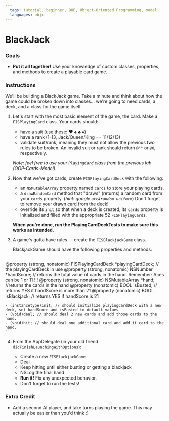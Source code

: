```yaml
---
  tags: tutorial, beginner, OOP, Object-Oriented Programming, model 
  languages: objc
---
```


BlackJack 
=======

### Goals 
 - **Put it all together!** Use your knowledge of custom classes, properties, and methods to create a playable card game.

### Instructions 

We'll be building a BlackJack game. Take a minute and think about how the game could be broken down into classes... we're going to need cards, a deck, and a class for the game itself. 

1. Let's start with the most basic element of the game, the card. Make a `FISPlayingCard` class. Your cards should:

   * have a suit (use these: ♥  ♠  ♣  ♦)
   * have a rank (1-13, Jack/Queen/King == 11/12/13)
   * validate suit/rank, meaning they must not allow the previous two rules to be broken. An invalid suit or rank should return `@""` or `@0`, respectively.
  
   *Note: feel free to use your `PlayingCard` class from the previous lab (OOP-Cards-Model).*

2. Now that we've got cards, create `FISPlayingCardDeck` with the following:
	
   * an `NSMutableArray` property named `cards` to store your playing cards.
   * a `drawRandomCard` method that "draws" (returns) a random card from your `cards` property. (*hint: google `arc4random_uniform`*) Don't forget to remove your drawn card from the deck!
   * override its `init` so that when a deck is created, its `cards` property is initialized and filled with the appropriate 52 `FISPlayingCard`s.

   **When you're done, run the PlayingCardDeckTests to make sure this works as intended.**
   
3. A game's gotta have rules — create the `FISBlackjackGame` class. 

	BlackjackGame should have the following properties and methods: 

	```objc
@property (strong, nonatomic) FISPlayingCardDeck *playingCardDeck; // the playingCardDeck in use 
@property (strong, nonatomic) NSNumber *handScore; // returns the total value of cards in the hand. Remember: Aces can be 1 or 11 !!!
@property (strong, nonatomic) NSMutableArray *hand; //returns the cards in the hand 
@property (nonatomic) BOOL isBusted; // returns YES if handScore is more than 21
@property (nonatomic) BOOL isBlackjack; // returns YES if handScore is 21

	- (instancetype)init; // should initialize playingCardDeck with a new deck, set handScore and isBusted to default values
	- (void)deal; // should deal 2 new cards and add those cards to the hand.   
	- (void)hit; // should deal one additional card and add it card to the hand.   
	```


4. From the AppDelegate (in your old friend `didFinishLaunchingWithOptions`):

	- Create a new `FISBlackjackGame`
	- Deal 
	- Keep hitting until either busting or getting a blackjack  
	- NSLog the final hand
	- **Run it!** Fix any unexpected behavior.
	- Don't forget to run the tests!

### Extra Credit

  * Add a second AI player, and take turns playing the game. This may actually be easier than you'd think :)
